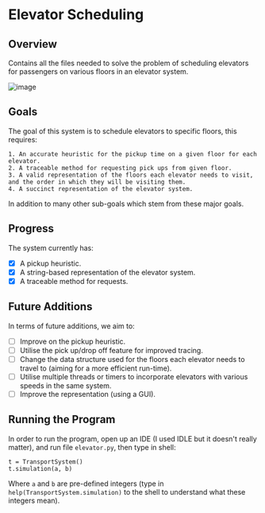 # Elevator Scheduling #

## Overview ##
Contains all the files needed to solve the problem of scheduling elevators for passengers on various floors in an elevator system.

![image](https://user-images.githubusercontent.com/62014208/190889732-524c7291-a119-4194-bd90-51ef6ae3d3ee.png)

## Goals ##
The goal of this system is to schedule elevators to specific floors, this requires:  
  
    1. An accurate heuristic for the pickup time on a given floor for each elevator.  
    2. A traceable method for requesting pick ups from given floor.  
    3. A valid representation of the floors each elevator needs to visit, and the order in which they will be visiting them.  
    4. A succinct representation of the elevator system.  
    
In addition to many other sub-goals which stem from these major goals.

## Progress ##
The system currently has:  

- [x] A pickup heuristic.  
- [x] A string-based representation of the elevator system.  
- [x] A traceable method for requests.  
    
## Future Additions ##
In terms of future additions, we aim to:  
  
- [ ] Improve on the pickup heuristic.  
- [ ] Utilise the pick up/drop off feature for improved tracing.  
- [ ] Change the data structure used for the floors each elevator needs to travel to (aiming for a more efficient run-time).  
- [ ] Utilise multiple threads or timers to incorporate elevators with various speeds in the same system.  
- [ ] Improve the representation (using a GUI).  

## Running the Program ##
In order to run the program, open up an IDE (I used IDLE but it doesn't really matter), and run file `elevator.py`, then type in shell:

`t = TransportSystem()`  
`t.simulation(a, b)`

Where `a` and `b` are pre-defined integers (type in `help(TransportSystem.simulation)` to the shell to understand what these integers mean).
